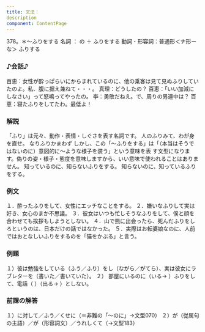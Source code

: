 ```yaml
---
title: 文法：
description
component: ContentPage
---
```



378。＊～ふりをする
名詞 ： の ＋ ふりをする
動詞・形容詞：普通形＜ナ形ーな＞ ふりする
### ♪会話♪
百恵：女性が酔っぱらいにからまれているのに、他の乗客は見て見ぬふりしていたのよ。私、腹に据え兼ねて・・・。 真理：どうしたの？
百恵：「いい加減にしなさい」って怒鳴ってやったの。
李：勇敢だねえ。で、周りの男連中は？
百恵：寝たふりをしてたわ。最低よ！
### 解説
「ふり」は元々、動作・表情・しぐさを表す名詞です。 人のふりみて、わが身を直せ。
なりふりかまわず しかし、この「～ふりをする」は「（本当はそうではないのに）意図的に～ような様子を装う」という意味を表
す文型になります。偽りの姿・様子・態度を意味しますから、いい意味で使われることはありません。
知っているのに、知らないふりをする。
知らないのに、知っているふりをする。
### 例文
１．酔ったふりをして、女性にエッチなことをする。
２．嫌いなふりして実は好き、女心のまか不思議。
３．彼女はいつも忙しそうなふりをして、僕と顔を合わせても挨拶もしようとしない。
４．山で熊に出会ったら、死んだふりをしろというのは、日本だけの話ではなかった。
５．実際はお転婆娘なのに、人前ではおとなしいふりをするのを「猫をかぶる」と言う。
### 例題
１）彼は勉強をしている（ふう／ふり）をし（ながら／がてら）、実は彼女にラブレターを（書いた／書いていた）。
２） 部屋にいるのに（いる→ ）ふりをして、電話（ ）（出る→ ）としない。
### 前課の解答
１）に対して／ふう／くせに（＝非難の「～のに」→文型070）
２）が（従属句の主語）／が（形容詞文）／うれしくて（→文型183）
